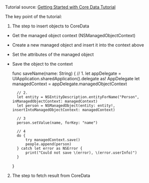 Tutorial source: [Getting Started with Core Data Tutorial][1]

The key point of the tutorial:

1. The step to insert objects to CoreData
* Get the managed object context (NSManagedObjectContext)
* Create a new managed object and insert it into the context above
* Set the attributes of the managed object
* Save the object to the context
	
	func saveName(name: String) {
		// 1. 
		let appDelegate = UIApplication.sharedApplication().delegate as! AppDelegate
		let managedContext = appDelegate.managedObjectContext
	        
		// 2. 
		let entity = NSEntityDescription.entityForName("Person", inManagedObjectContext: managedContext)
		let person = NSManagedObject(entity: entity!, insertIntoManagedObjectContext: managedContext)
	      
		// 3  
		person.setValue(name, forKey: "name")
	    
		// 4	
	    do {
	        try managedContext.save()  
	        people.append(person)
	    } catch let error as NSError {
	        print("Could not save \(error), \(error.userInfo)")
	    }
	}
	

2. The step to fetch result from CoreData

[1]:	http://www.raywenderlich.com/115695/getting-started-with-core-data-tutorial